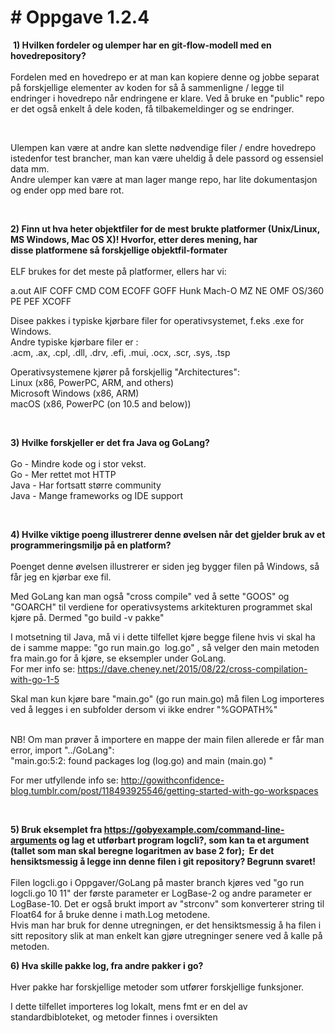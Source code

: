 <h1># Oppgave 1.2.4</h1><p>
<p>&nbsp;<strong>1) Hvilken fordeler og ulemper har en git-flow-modell med en hovedrepository?<br /><br /></strong>Fordelen med en hovedrepo er at man kan kopiere denne og jobbe separat p&aring; forskjellige elementer av koden for s&aring; &aring; sammenligne / legge til endringer i hovedrepo n&aring;r endringene er klare. Ved &aring; bruke en "public" repo er det ogs&aring; enkelt &aring; dele koden, f&aring; tilbakemeldinger og se endringer.</p>
<p>&nbsp;</p>
<p>Ulempen kan v&aelig;re at andre kan slette n&oslash;dvendige filer / endre hovedrepo istedenfor test brancher, man kan v&aelig;re uheldig &aring; dele passord og essensiel data mm.<br />Andre ulemper kan v&aelig;re at man lager mange repo, har lite dokumentasjon og ender opp med bare rot.</p>
<p>&nbsp;</p>
<p><strong><strong>2) Finn ut hva heter objektfiler for de mest brukte platformer&nbsp;</strong></strong><strong>(Unix/Linux, MS Windows, Mac OS X)! Hvorfor, etter deres mening, har disse&nbsp;</strong><strong>platformene s&aring; forskjellige objektfil-formater<br /><br /></strong>ELF brukes for det meste p&aring; platformer, ellers har vi:</p>
<p>a.out AIF COFF CMD COM ECOFF GOFF Hunk Mach-O MZ NE OMF OS/360 PE PEF XCOFF</p>
<p>Disee pakkes i typiske kj&oslash;rbare filer for operativsystemet, f.eks .exe for Windows.<br />Andre typiske kj&oslash;rbare filer er :<br />.acm, .ax, .cpl, .dll, .drv, .efi, .mui, .ocx, .scr, .sys, .tsp</p>
<p>Operativsystemene kj&oslash;rer p&aring; forskjellig "Architectures":<br />Linux (x86, PowerPC, ARM, and others)<br />Microsoft Windows (x86, ARM)<br />macOS (x86, PowerPC (on 10.5 and below))</p>
<p>&nbsp;</p>
<p><strong style="font-weight: bold;">3) Hvilke forskjeller er det fra Java og GoLang?<br /><br /></strong>Go - Mindre kode og i stor vekst.<br />Go - Mer rettet mot HTTP<br />Java - Har fortsatt st&oslash;rre community<br />Java - Mange frameworks og IDE support</p>
<p>&nbsp;</p>
<p><strong style="font-weight: bold;">4) Hvilke viktige poeng illustrerer denne &oslash;velsen n&aring;r det gjelder bruk av et programmeringsmilj&oslash; p&aring; en platform?<br /><br /></strong>Poenget denne &oslash;velsen illustrerer er siden jeg bygger filen p&aring; Windows, s&aring; f&aring;r jeg en kj&oslash;rbar exe fil.</p>
<p>Med GoLang kan man ogs&aring; "cross compile" ved &aring; sette "GOOS" og "GOARCH" til verdiene for operativsystems arkitekturen programmet skal kj&oslash;re p&aring;. Dermed "go build -v pakke"&nbsp;</p>
<p>I motsetning til Java, m&aring; vi i dette tilfellet kj&oslash;re begge filene hvis vi skal ha de i samme mappe: "go run main.go&nbsp; log.go" , s&aring; velger den main metoden fra main.go for &aring; kj&oslash;re, se eksempler under GoLang.<br />For mer info se: <a href="https://dave.cheney.net/2015/08/22/cross-compilation-with-go-1-5">https://dave.cheney.net/2015/08/22/cross-compilation-with-go-1-5</a></p>
<p>Skal man kun kj&oslash;re bare "main.go" (go run main.go) m&aring; filen Log importeres ved &aring; legges i en subfolder dersom vi ikke endrer "%GOPATH%"</p>
<p><br />NB! Om man pr&oslash;ver &aring; importere en mappe der main filen allerede er f&aring;r man error, import "../GoLang":<br />"main.go:5:2: found packages log (log.go) and main (main.go) "</p>
<p>For mer utfyllende info se: <a href="http://gowithconfidence-blog.tumblr.com/post/118493925546/getting-started-with-go-workspaces">http://gowithconfidence-blog.tumblr.com/post/118493925546/getting-started-with-go-workspaces</a></p>
<p>&nbsp;</p>
<p><strong><strong>5) Bruk eksemplet fra </strong><a href="https://gobyexample.com/command-line-arguments"><strong>https://gobyexample.com/command-line-arguments</strong></a><strong> og&nbsp;</strong></strong><strong>lag et utf&oslash;rbart program logcli?, som kan ta et argument (tallet som man&nbsp;</strong><strong>skal beregne logaritmen av base 2 for); &nbsp;</strong><strong>Er det hensiktsmessig &aring; legge inn&nbsp;</strong><strong>denne filen i git repository? Begrunn svaret!<br /><br /></strong>Filen logcli.go i Oppgaver/GoLang på master branch kjøres ved "go run logcli.go 10 11" der første parameter er LogBase-2 og andre parameter er LogBase-10. Det er også brukt import av "strconv" som konverterer string til Float64 for å bruke denne i math.Log metodene.<br>
   Hvis man har bruk for denne utregningen, er det hensiktsmessig &aring; ha filen i sitt repository slik at man enkelt kan gj&oslash;re utregninger senere ved &aring; kalle p&aring; metoden.</p>
<p><strong>6) Hva skille pakke log, fra andre pakker i go?<br /><br /></strong>Hver pakke har forskjellige metoder som utf&oslash;rer forskjellige funksjoner.</p>
<p>I dette tilfellet importeres log lokalt, mens fmt er en del av standardbibloteket, og metoder finnes i oversikten</p>
<p>&nbsp;</p>
